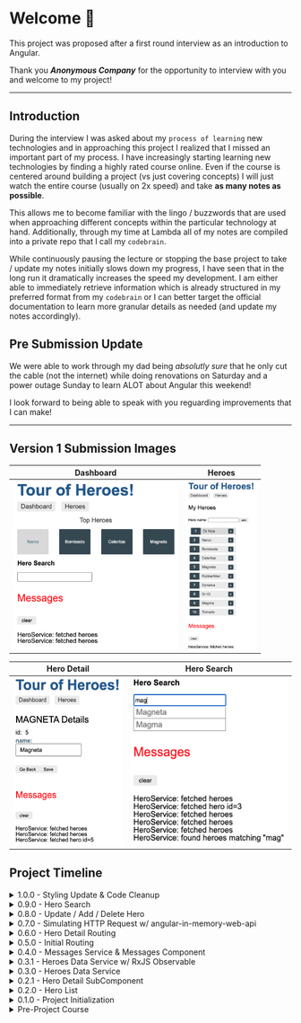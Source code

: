 # Welcome 👋

This project was proposed after a first round interview as an introduction to Angular.

Thank you _**Anonymous Company**_ for the opportunity to interview with you and welcome to my project!

---

## Introduction

During the interview I was asked about my `process of learning` new technologies and in approaching this project I realized that I missed an important part of my process. I have increasingly starting learning new technologies by finding a highly rated course online. Even if the course is centered around building a project (vs just covering concepts) I will just watch the entire course (usually on 2x speed) and take **as many notes as possible**.

This allows me to become familiar with the lingo / buzzwords that are used when approaching different concepts within the particular technology at hand. Additionally, through my time at Lambda all of my notes are compiled into a private repo that I call my `codebrain`.

While continuously pausing the lecture or stopping the base project to take / update my notes initially slows down my progress, I have seen that in the long run it dramatically increases the speed my development. I am either able to immediately retrieve information which is already structured in my preferred format from my `codebrain` or I can better target the official documentation to learn more granular details as needed (and update my notes accordingly).

## Pre Submission Update

We were able to work through my dad being _absolutly sure_ that he only cut the cable (not the internet) while doing renovations on Saturday and a power outage Sunday to learn ALOT about Angular this weekend!

I look forward to being able to speak with you reguarding improvements that I can make!

---

## Version 1 Submission Images

| Dashboard | Heroes |
| ---       | ---    |
| <img src="ReadMe_IMGs/1.0.0_V1_Dashboard.png" width='294px'> | <img src="ReadMe_IMGs/1.0.0_V1_Heroes.png" height='300px'> |

| Hero Detail | Hero Search | 
| ---         | --- | 
| <img src="ReadMe_IMGs/1.0.0_V1_HeroData.png" height='300px'> | <img src="ReadMe_IMGs/1.0.0_V1_HeroSearch.png" height='300px'> |

## Project Timeline

<details>
<summary>1.0.0 - Styling Update & Code Cleanup</summary>

1. Added `mixin` for a standard button which can accept a `@font_color` & `@background_color` as arguments
2. Overhauled LESS variables
3. General code cleanup throughout project

</details>

<details>
<summary>0.9.0 - Hero Search</summary>

1. Created `hero-search` component as nested child of `heroes` component
2. Added `<app-hero-search>` element to `dashboard` component
3. Updated `hero-search.html` to have:
    - input section => event bound to `search()` which passes an updated term to search when the input changes
    - result section => renders a list of results based on the response from the `heroes$` observable
4. `hero-search.ts` is utilizing `debounceTime` / `distinctUntilChanged` / `switchMap` inside its `ngOnInit()` to control the number of HTTP requests sent to `searchHeroes()` method in `heroesDataService`

</details>

<details>
<summary>0.8.0 - Update / Add / Delete Hero</summary>

1. Update => `hero-detail.html` & `hero-detail.ts`
    - Added Save button which is event bound to button click triggering`updateHero()` method which calls the `updateHero()` method on the `heroesDataService`

2. Add => `heroes.html` & heroes.ts`
    - Added input box for new hero name
    - Added Add button to pass local reference to #localName input into event bound `addHero()` method which calls the `addHero` method on the `heroesDataService`

3. Delete => `heroes.html` & heroes.ts`
    - Added `x` box on each hero `li` which is event bound to click and passing the hero into the `DeleteHero` method which calls the `deleteHero()` method on the `heroesDataDataService`

- All method in `heroesDataService` are:
    - Utilizing a `pipe` to handle errors
    - Utilizing a `tap` to call messageService

</details>

<details>
<summary>0.7.0 - Simulating HTTP Request w/ angular-in-memory-web-api</summary>

1. Creating @Injectable `InMemoryDataService` with imported mock array of Hero interface types
2. Updated `heroesData.service.ts`
    - `getHeroes()` & `getHero()` are both using `HttpClient` to retrieve data through a RxJS Observable
        - Utilizing a `pipe` to handle errors
        - Utilizing a `tap` to call messageService which has been consolidated into a `private log()` util method

</details>

<details>
<summary>0.6.0 - Hero Detail Routing</summary>

1. Added `getHero(id)` method to `heroesDataService`
2. Added `detail/:id` route to `app-routing.module.ts`
3. Cleaned `heroes.component.html` & `heroes.component.ts` of any selection logic now that routerLink will send the user to the appropriate route
4. Updated `hero-detail.component.ts`
    - Getting selected hero ID from the `paramMap.get()` provided through  the `ActivatedRoute` import. ID is being passed into local `getHero()` method which is called in `ngOnInit()` and using `heroDataService.getHero()`
    - Added `goBack()` method to return to previous page through the `Location` import

Screenshots:

1. Dashboard:  
    <img src="ReadMe_IMGs/0.6.0_HeroDetailRouting_Dashboard.png" height='300px'>

2. Hero Detail:    
    <img src="ReadMe_IMGs/0.6.0._Her0DetailRouting_Detail.png" height='300px'>

</details>

<details>
<summary>0.5.0 - Initial Routing</summary>

1. Added 3 routes to `app-routing.module.ts`
    - path: '' => redirects to '/dashboard'
    - path: 'dashboard' => `DashboardComponent`
    - path: 'heroes' => `HeroesComponent`
2. `app.compoent.html`
    - Replaced `<app-heroes>` element with `<router-outlet>` element
    - Added 2 `routerLinks`
        1. '/heroes'
        2. '/dashboard'
3. Created `DashboardComponent` that is using the `HeroesDataService and rendering the name of heroes from index 1-5

</details>

<details>
<summary>0.4.0 - Messages Service & Messages Component</summary>

1. `message.service.ts` added to services directory
    - Property: array of strings representing a cache of messages
    - Methods
        1. add() => pushes new message into cache
        2. clear() => removes all messages from cache

2. `heroData.service` using `message.service` to log requests for heroes
3. `heroes.component` using `message.service` to log when a user selects an individual hero
4. Added `messages` component which is rendering in the `app.component.html` through an `*ngIf` if the messages cache is not empty

Screenshot:  
    <img src="ReadMe_IMGs/0.4.0_MessageService.png" height='300px'>

</details>

<details>
<summary>0.3.1 - Heroes Data Service w/ RxJS Observable</summary>

1. `heroesData.service.ts` is now using RxJS with an `Observable` return type and simulate the asynchronous fetching of data
2. `heroes.component.ts` is subscribing to the returned `Observable` and only updating `this.heroes` when data is returned

</details>

<details>
<summary>0.3.0 - Heroes Data Service</summary>

1. Created `services` directory
    - Added `heroesData.service.ts`
        - `@Injectable()` created the service and defined its injector as the root injector
        - `getHeros()` is returning a mocked array of Hero interface types
    - `heroes.component.ts` is requesting an injection of the `herosData` service and using the service in the `ngInit()` lifecycle method

</details>

<details>
<summary>0.2.1 - Hero Detail SubComponent</summary>

1. `hero-detail` component is now responsible for all logic relating to a selected hero
    - `heroes.component.html` is using `one-way property binding` to pass a selectedHero to the `hero-detail` component
    - `hero-detail` is receiving the `one-way property binding` through an `@input()` which expects the passed data to be of the Hero interface type
2. `heros` is only responsible for displaying list of heros

- New (truncated and rearranged) `src` directory

```
    ├── src
    │   ├── app
    │   │   ├── app.component.html
    │   │   ├── app.component.less
    │   │   ├── app.component.spec.ts
    │   │   ├── app.component.ts
    │   │   ├── app.module.ts
    │   │   └── heroes
    │   │       ├── hero-detail
    │   │       │   ├── hero-detail.component.html
    │   │       │   ├── hero-detail.component.less
    │   │       │   ├── hero-detail.component.spec.ts
    │   │       │   └── hero-detail.component.ts
    │   │       ├── heroes.component.html
    │   │       ├── heroes.component.less
    │   │       ├── heroes.component.spec.ts
    │   │       └── heroes.component.ts
    │   ├── __mocks__
    │   │   └── heroes.mock.ts
    │   ├── interface
    │   │   └── hero.interface.ts
    │   ├── styles
    │   │   ├── cssReset.css
    │   │   ├── global.less
    │   │   └── variables.less
    │   ├── styles.less
```

</details>

<details>
<summary>0.2.0 - Hero List</summary>

1. Created separate `styles` directory
    - Moved `CSS Reset` & `Global Styles`
    - Added LESS Variables
        - Font Sizing
        - Font Colors
        - Background Colors
2. Mocking array of 10 heroes based on imported Hero type interface
3. `heroes.component.html`
    - Rendering unordered list of 10 heroes
    - List styling accommodates up to `id: 10000`
    - on selection of a single hero `*ngIf` displays selected hero content and exposes the ability to update the selected hero

Screenshot:  
    <img src="ReadMe_IMGs/0.2.0_HeroList.png" height='300px'>
</details>

<details>
<summary>0.1.0 - Project Initialization</summary>

**StartTime:** Early Afternoon - Saturday 10/17

1. Angular CLI Installed w/ `@latest`
    - Angular CLI: 10.1.7
    - Node: 12.14.1
2. App Created
    - No Initial Routing
    - LESS Styling
3. CSS Reset w/ Meyers Reset v2.0

</details>

<details>
<summary>Pre-Project Course</summary>

**Course Name:** [Angular - The Complete Guide (2020 Edition)](https://www.udemy.com/course/the-complete-guide-to-angular-2/)  
**Course Author:** [Maximilian Schwarzmüller](https://www.udemy.com/course/the-complete-guide-to-angular-2/#instructor-1)

**StartTime:** After Internship - Friday 10/16  
**EndTime:** Early Afternoon - Saturday 10/17
</details>
